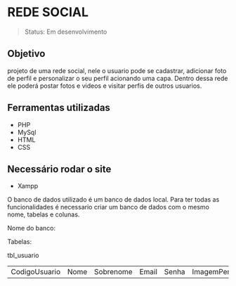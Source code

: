 # REDE SOCIAL

> Status: Em desenvolvimento

## Objetivo
 projeto de uma rede social, nele o usuario pode se cadastrar, adicionar foto de perfil e personalizar o seu perfil acionando uma capa. Dentro dessa rede ele poderá postar fotos e videos e visitar perfis de outros usuarios.
 
 ## Ferramentas utilizadas 
 
 + PHP
 + MySql
 + HTML
 + CSS

## Necessário rodar o site

 + Xampp
 
O banco de dados utilizado é um banco de dados local. Para ter todas as funcionalidades é necessario criar um banco de dados com o mesmo nome, tabelas e colunas.

Nome do banco:


Tabelas: 
 
 tbl_usuario
 <table>
 <tr>

   <td>CodigoUsuario</td>
   <td>Nome</td>
   <td>Sobrenome</td>
   <td>Email</td>
   <td>Senha</td>
   <td>ImagemPerfil</td>
   <td>ImagemCapa</td>

 </tr>
 </table>
